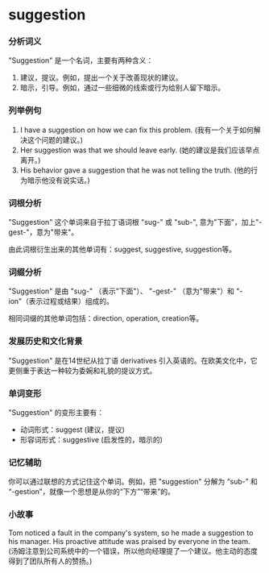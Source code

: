 # suggestion

### 分析词义

  

"Suggestion" 是一个名词，主要有两种含义：

  

1.  建议，提议。例如，提出一个关于改善现状的建议。
2.  暗示，引导。例如，通过一些细微的线索或行为给别人留下暗示。

  

### 列举例句

  

1.  I have a suggestion on how we can fix this problem. (我有一个关于如何解决这个问题的建议。)
2.  Her suggestion was that we should leave early. (她的建议是我们应该早点离开。)
3.  His behavior gave a suggestion that he was not telling the truth. (他的行为暗示他没有说实话。)

  

### 词根分析

  

"Suggestion" 这个单词来自于拉丁语词根 "sug-" 或 "sub-", 意为"下面"，加上"-gest-"，意为"带来"。

  

由此词根衍生出来的其他单词有：suggest, suggestive, suggestion等。

  

### 词缀分析

  

"Suggestion" 是由 "sug-" （表示"下面"）、 "-gest-" （意为"带来"）和 "-ion"（表示过程或结果）组成的。

  

相同词缀的其他单词包括：direction, operation, creation等。

  

### 发展历史和文化背景

  

"Suggestion" 是在14世纪从拉丁语 derivatives 引入英语的。在欧美文化中，它更侧重于表达一种较为委婉和礼貌的提议方式。

  

### 单词变形

  

"Suggestion" 的变形主要有：

  

*   动词形式：suggest (建议，提议)
*   形容词形式：suggestive (启发性的，暗示的)

  

### 记忆辅助

  

你可以通过联想的方式记住这个单词。例如，把 "suggestion" 分解为 “sub-” 和 “-gestion”，就像一个思想是从你的“下方”“带来”的。

  

### 小故事

  

Tom noticed a fault in the company's system, so he made a suggestion to his manager. His proactive attitude was praised by everyone in the team.  
(汤姆注意到公司系统中的一个错误，所以他向经理提了一个建议。他主动的态度得到了团队所有人的赞扬。)
